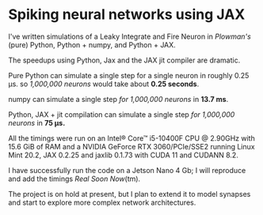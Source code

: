 # Spiking neural networks using JAX

I've written simulations of a Leaky Integrate and Fire Neuron in *Plowman's* (pure) Python, Python + numpy, and 
Python + JAX.

The speedups using Python, Jax and the JAX jit compiler are dramatic.

Pure Python can simulate a single step for a single neuron in roughly 0.25 µs. so *1,000,000 neurons* would take 
about **0.25 seconds**.

numpy can simulate a single step *for 1,000,000 neurons* in **13.7 ms**.

Python, JAX + jit compilation can simulate a single step *for 1,000,000 neurons* in **75 µs.**

All the timings were run on an Intel® Core™ i5-10400F CPU @ 2.90GHz with 15.6 GiB of RAM and a NVIDIA GeForce RTX 
3060/PCIe/SSE2 running Linux Mint 20.2, JAX 0.2.25 and jaxlib 0.1.73 with CUDA 11 and CUDANN 8.2.

I have successfully run the code on a Jetson Nano 4 Gb; I will reproduce and add the timings *Real Soon Now*(tm).

The project is on hold at present, but I plan to extend it to model synapses and start to explore more complex network 
architectures.




